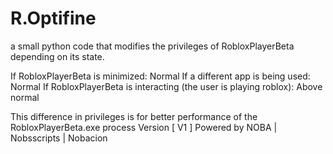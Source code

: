 # R.Optifine
a small python code that modifies the privileges of RobloxPlayerBeta depending on its state.

If RobloxPlayerBeta is minimized: Normal
If a different app is being used: Normal
If RobloxPlayerBeta is interacting (the user is playing roblox): Above normal

This difference in privileges is for better performance of the RobloxPlayerBeta.exe process
Version [ V1 ] Powered by NOBA | Nobsscripts | Nobacion
